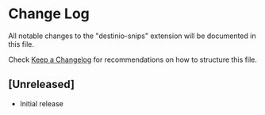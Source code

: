 # Change Log

All notable changes to the "destinio-snips" extension will be documented in this file.

Check [Keep a Changelog](http://keepachangelog.com/) for recommendations on how to structure this file.

## [Unreleased]

- Initial release